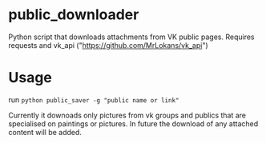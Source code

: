# public_downloader
Python script that downloads attachments from VK public pages.
Requires requests and vk_api ("https://github.com/MrLokans/vk_api")

# Usage
run 
`python public_saver -g "public name or link"`

Currently it downoads only pictures from vk groups and publics that are specialised on paintings or pictures. In future the download of any attached content will be added.